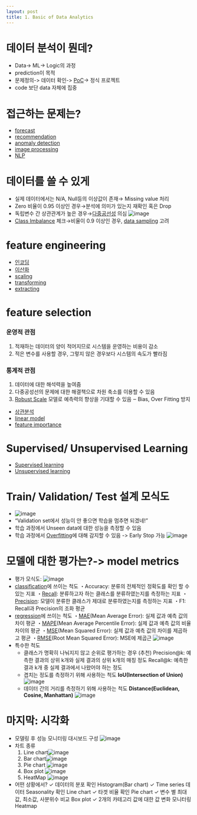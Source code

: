 ```yaml
---
layout: post
title: 1. Basic of Data Analytics
---
```


# 데이터 분석이 뭔데?
- Data-> ML-> Logic의 과정
- prediction이 목적
- 문제정의-> 데이터 확인-> [PoC](https://code7ssage.github.io/PoC/)-> 정식 프로젝트
- code 보단 data 자체에 집중
# 접근하는 문제는?
- [forecast](https://code7ssage.github.io/forecast/)
- [recommendation](https://code7ssage.github.io/recommendation/)
- [anomaly detection](https://code7ssage.github.io/anomaly-detection/)
- [image processing](https://code7ssage.github.io/image-processing/)
- [NLP](https://code7ssage.github.io/NLP/)
# 데이터를 쓸 수 있게
- 실제 데이터에서는 N/A, Null등의 이상값이 존재→ Missing value 처리
- Zero 비율이 0.95 이상인 경우→분석에 의미가 있는지 재확인 혹은 Drop 
- 독립변수 간 상관관계가 높은 경우→[다중공선성](https://code7ssage.github.io/다중공선성/) 의심
        ![image](https://github.com/code7ssage/code7ssage.github.io/blob/master/assets/attached%20file/Pasted%20image%2020240103123129.png?raw=true)
- [Class Imbalance](https://code7ssage.github.io/Class-Imbalance/) 체크→비율이 0.9 이상인 경우, [data sampling](https://code7ssage.github.io/data-sampling/) 고려
# feature engineering 
- [인코딩](https://code7ssage.github.io/인코딩/)
- [이산화](https://code7ssage.github.io/이산화/)
- [scaling](https://code7ssage.github.io/scaling/)
- [transforming](https://code7ssage.github.io/transforming/)
- [extracting](https://code7ssage.github.io/extracting/)
# feature selection
### 운영적 관점 
1. 적재하는 데이터의 양이 적어지므로 시스템을 운영하는 비용이 감소 
2. 적은 변수를 사용할 경우, 그렇지 않은 경우보다 시스템의 속도가 빨라짐 
### 통계적 관점 
 1. 데이터에 대한 해석력을 높여줌
 2. 다중공성선의 문제에 대한 해결책으로 차원 축소를 이용할 수 있음 
 3. [Robust Scale](https://code7ssage.github.io/Robust-Scale/) 모델로 예측력의 향상을 기대할 수 있음 ‒ Bias, Over Fitting 방지
- [상관분석](https://code7ssage.github.io/상관분석/)
- [linear model](https://code7ssage.github.io/linear-model/)
- [feature importance](https://code7ssage.github.io/feature-importance/)

# Supervised/ Unsupervised Learning
- [Supervised learning](https://code7ssage.github.io/Supervised-learning/)
- [Unsupervised learning](https://code7ssage.github.io/Unsupervised-learning/)
# Train/ Validation/ Test 설계 모식도
- 
    ![image](https://github.com/code7ssage/code7ssage.github.io/blob/master/assets/attached%20file/Pasted%20image%2020240103143400.png?raw=true)
- “Validation set에서 성능이 안 좋으면 학습을 멈추면 되겠네!”
- 학습 과정에서 Unseen data에 대한 성능을 측정할 수 있음 
- 학습 과정에서 [Overfitting](https://code7ssage.github.io/Overfitting/)에 대해 감지할 수 있음 -> Early Stop 가능
     ![image](https://github.com/code7ssage/code7ssage.github.io/blob/master/assets/attached%20file/Pasted%20image%2020240103143531.png?raw=true)

# 모델에 대한 평가는?-> model metrics
- 평가 모식도:
     ![image](https://github.com/code7ssage/code7ssage.github.io/blob/master/assets/attached%20file/Pasted%20image%2020240103145128.png?raw=true)
- [classification](https://code7ssage.github.io/classification/)에 쓰이는 척도
     ・Accuracy: 분류의 전체적인 정확도를 확인 할 수 있는 지표 
     ・[Recall](https://code7ssage.github.io/Recall/): 분류하고자 하는 클래스를 분류하였는지를 측정하는 지표 
     ・[Precision](https://code7ssage.github.io/Precision/): 모델이 분류한 클래스가 제대로 분류하였는지를 측정하는 지표 
     ・F1: Recall과 Precision의 조화 평균
- [regression](https://code7ssage.github.io/regression/)에 쓰이는 척도
     ・[MAE](https://code7ssage.github.io/MAE/)(Mean Average Error): 실제 값과 예측 값의 차이 평균
     ・[MAPE](https://code7ssage.github.io/MAPE/)(Mean Average Percentile Error): 실제 값과 예측 값의 비율 차이의 평균 
     ・[MSE](https://code7ssage.github.io/MSE/)(Mean Squared Error): 실제 값과 예측 값의 차이를 제곱하고 평균 
     ・[RMSE](https://code7ssage.github.io/RMSE/)(Root Mean Squared Error): MSE에 제곱근
     ![image](https://github.com/code7ssage/code7ssage.github.io/blob/master/assets/attached%20file/Pasted%20image%2020240103150210.png?raw=true)
- 특수한 척도
     - 클래스가 명확히 나눠지지 않고 순위로 평가하는 경우 (추천)
        Precision@k: 예측한 결과의 상위 k개와 실제 결과의 상위 k개의 매칭 정도 
        Recall@k: 예측한 결과 k개 중 실제 결과에서 나왔어야 하는 정도 
    -  겹치는 정도를 측정하기 위해 사용하는 척도 
        **IoU(Intersection of Union)** 
        ![image](https://github.com/code7ssage/code7ssage.github.io/blob/master/assets/attached%20file/Pasted%20image%2020240103150750.png?raw=true)
    -  데이터 간의 거리를 측정하기 위해 사용하는 척도 
        **Distance(Euclidean, Cosine, Manhattan)**
        ![image](https://github.com/code7ssage/code7ssage.github.io/blob/master/assets/attached%20file/Pasted%20image%2020240103150811.png?raw=true)
# 마지막: 시각화
- 모델링 후 성능 모니터링 대시보드 구성
    ![image](https://github.com/code7ssage/code7ssage.github.io/blob/master/assets/attached%20file/Pasted%20image%2020240103151315.png?raw=true)
- 차트 종류
     1. Line chart![image](https://github.com/code7ssage/code7ssage.github.io/blob/master/assets/attached%20file/Pasted%20image%2020240103151608.png?raw=true)
     2. Bar chart![image](https://github.com/code7ssage/code7ssage.github.io/blob/master/assets/attached%20file/Pasted%20image%2020240103151617.png?raw=true)
     3. Pie chart                                         ![image](https://github.com/code7ssage/code7ssage.github.io/blob/master/assets/attached%20file/Pasted%20image%2020240103151639.png?raw=true)
     4. Box plot                                      ![image](https://github.com/code7ssage/code7ssage.github.io/blob/master/assets/attached%20file/Pasted%20image%2020240103151729.png?raw=true)
     5. HeatMap                                                                                                                                           ![image](https://github.com/code7ssage/code7ssage.github.io/blob/master/assets/attached%20file/Pasted%20image%2020240103151752.png?raw=true)
- 어떤 상황에서? 
    ✓ 데이터의 분포 확인 Histogram(Bar chart) 
    ✓ Time series 데이터 Seasonality 확인 Line chart 
    ✓ 타겟 비율 확인 Pie chart 
    ✓ 변수 별 최대값, 최소값, 사분위수 비교 Box plot 
    ✓ 2개의 카테고리 값에 대한 값 변화 모니터링 Heatmap
